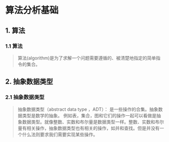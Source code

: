 # 算法分析基础

## 1. 算法

### 1.1 算法

> 算法(algorithm)是为了求解一个问题需要遵循的、被清楚地指定的简单指令的集合。

## 2. 抽象数据类型

### 2.1 抽象数据类型

> 抽象数据类型（abstract data type ，ADT）： 是一些操作的合集。抽象数据类型是数学的抽象。
> 例如表，集合，图和它们的操作一起可以看做是抽象数据类型。就像整数、实数和布尔量是数据类型一样。整数、实数和布尔量有相关操作，抽象数据类型也有相关的操作，如并和查找。但是并没有一个什么法则要求我们需要实现某些操作。